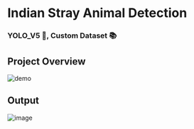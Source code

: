 # Indian Stray Animal Detection

###  YOLO_V5 🌟, Custom Dataset :books:

## Project Overview

![demo](/images/output.gif)


## Output
![image](https://user-images.githubusercontent.com/53163419/120688561-d1f21400-c4c0-11eb-9917-cb29a0f2d059.png)

